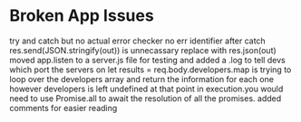# Broken App Issues

try and catch but no actual error checker
no err identifier after catch
res.send(JSON.stringify(out)) is unnecassary replace with res.json(out)
moved app.listen to a server.js file for testing and added a .log to tell devs which port the servers on
    let results = req.body.developers.map is trying to loop over the developers array and return the information for each one however developers is left undefined at that point in execution.you would need to use Promise.all to await the resolution of all the promises.
added comments for easier reading
